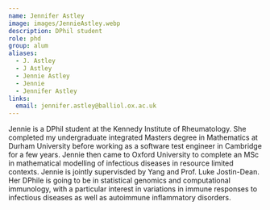 ```yaml
---
name: Jennifer Astley
image: images/JennieAstley.webp
description: DPhil student
role: phd
group: alum
aliases:
  - J. Astley
  - J Astley
  - Jennie Astley
  - Jennie
  - Jennifer Astley
links:
  email: jennifer.astley@balliol.ox.ac.uk
---
```


Jennie is a DPhil student at the Kennedy Institute of Rheumatology. She completed my undergraduate integrated Masters degree in Mathematics at Durham University before working as a software test engineer in Cambridge for a few years. Jennie then came to Oxford University to complete an MSc in mathematical modelling of infectious diseases in resource limited contexts. Jennie is jointly supervisded by Yang and Prof. Luke Jostin-Dean. Her DPhile is going to be in statistical genomics and computational immunology, with a particular interest in variations in immune responses to infectious diseases as well as autoimmune inflammatory disorders.